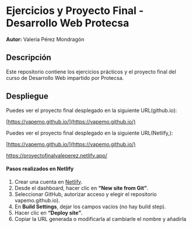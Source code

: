 # Ejercicios y Proyecto Final - Desarrollo Web Protecsa

**Autor:** Valeria Pérez Mondragón

## Descripción

Este repositorio contiene los ejercicios prácticos y el proyecto final del curso de Desarrollo Web impartido por Protecsa.

## Despliegue

Puedes ver el proyecto final desplegado en la siguiente URL(github.io):

[https://vapemo.github.io/](https://vapemo.github.io/)

Puedes ver el proyecto final desplegado en la siguiente URL(Netlify,):

[https://vapemo.github.io/](https://vapemo.github.io/)

https://proyectofinalvaleperez.netlify.app/

#### Pasos realizados en Netlify

1. Crear una cuenta  en [Netlify](https://www.netlify.com/).  
2. Desde el dashboard, hacer clic en **“New site from Git”**.  
3. Seleccionar GitHub, autorizar acceso y elegir el repositorio vapemo.github.io).  
4. En **Build Settings**, dejar los campos vacíos (no hay build step).  
5. Hacer clic en **“Deploy site”**.  
6. Copiar la URL generada o modificarla al cambiarle el nombre y añadirla 
